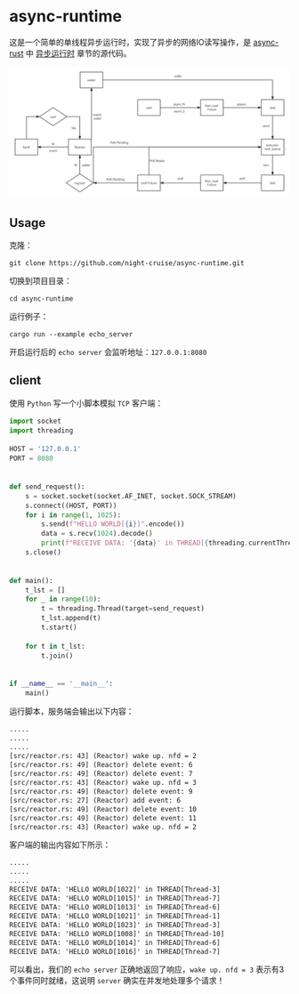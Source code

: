 # async-runtime
这是一个简单的单线程异步运行时，实现了异步的网络IO读写操作，是 [async-rust](https://github.com/night-cruise/async-rust) 中 [异步运行时](https://night-cruise.github.io/async-rust/%E5%BC%82%E6%AD%A5%E8%BF%90%E8%A1%8C%E6%97%B6.html) 章节的源代码。

![async-runtime](imgs/async-runtime.png)



## Usage

克隆：
```
git clone https://github.com/night-cruise/async-runtime.git
```
切换到项目目录：
```
cd async-runtime
```
运行例子：
```
cargo run --example echo_server
```
开启运行后的 `echo server` 会监听地址：`127.0.0.1:8080`

## client
使用 `Python` 写一个小脚本模拟 `TCP` 客户端：
```python
import socket
import threading

HOST = '127.0.0.1'
PORT = 8080


def send_request():
    s = socket.socket(socket.AF_INET, socket.SOCK_STREAM)
    s.connect((HOST, PORT))
    for i in range(1, 1025):
        s.send(f"HELLO WORLD[{i}]".encode())
        data = s.recv(1024).decode()
        print(f"RECEIVE DATA: '{data}' in THREAD[{threading.currentThread().name}]")
    s.close()


def main():
    t_lst = []
    for _ in range(10):
        t = threading.Thread(target=send_request)
        t_lst.append(t)
        t.start()

    for t in t_lst:
        t.join()


if __name__ == '__main__':
    main()
```
运行脚本，服务端会输出以下内容：
```
.....
.....
.....
[src/reactor.rs: 43] (Reactor) wake up. nfd = 2
[src/reactor.rs: 49] (Reactor) delete event: 6
[src/reactor.rs: 49] (Reactor) delete event: 7
[src/reactor.rs: 43] (Reactor) wake up. nfd = 3
[src/reactor.rs: 49] (Reactor) delete event: 9
[src/reactor.rs: 27] (Reactor) add event: 6
[src/reactor.rs: 49] (Reactor) delete event: 10
[src/reactor.rs: 49] (Reactor) delete event: 11
[src/reactor.rs: 43] (Reactor) wake up. nfd = 2
```
客户端的输出内容如下所示：
```
.....
.....
.....
RECEIVE DATA: 'HELLO WORLD[1022]' in THREAD[Thread-3]
RECEIVE DATA: 'HELLO WORLD[1015]' in THREAD[Thread-7]
RECEIVE DATA: 'HELLO WORLD[1013]' in THREAD[Thread-6]
RECEIVE DATA: 'HELLO WORLD[1021]' in THREAD[Thread-1]
RECEIVE DATA: 'HELLO WORLD[1023]' in THREAD[Thread-3]
RECEIVE DATA: 'HELLO WORLD[1008]' in THREAD[Thread-10]
RECEIVE DATA: 'HELLO WORLD[1014]' in THREAD[Thread-6]
RECEIVE DATA: 'HELLO WORLD[1016]' in THREAD[Thread-7]
```
可以看出，我们的 `echo server` 正确地返回了响应，`wake up. nfd = 3` 表示有3个事件同时就绪，这说明 `server` 确实在并发地处理多个请求！
